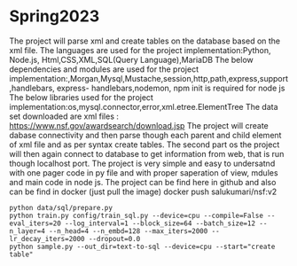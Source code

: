 # Spring2023
The project will parse xml and create tables on the database based on the xml file.
The languages are used for the project implementation:Python, Node.js, Html,CSS,XML,SQL(Query Language),MariaDB
The below dependencies and modules are used for the project implementation:,Morgan,Mysql,Mustache,session,http,path,express,support,handlebars,
express- handlebars,nodemon, npm init is required for node js
The below libraries used for the project implementation:os,mysql.connector,error,xml.etree.ElementTree
The data set downloaded are xml files : https://www.nsf.gov/awardsearch/download.jsp
The project will create dabase connectivity and then parse though each parent and child element of xml file and as per syntax create tables.
The second part os the project will then again connect to database to get information from web, that is run though localhost port.
The project is very simple and easy to undersatnd with one pager code in py file and with proper saperation of view, mdules and main code in node js.
The project can be find here in github and also can be find in docker (just pull the image) docker push salukumari/nsf:v2


```
python data/sql/prepare.py
python train.py config/train_sql.py --device=cpu --compile=False --eval_iters=20 --log_interval=1 --block_size=64 --batch_size=12 --n_layer=4 --n_head=4 --n_embd=128 --max_iters=2000 --lr_decay_iters=2000 --dropout=0.0
python sample.py --out_dir=text-to-sql --device=cpu --start="create table"
```
